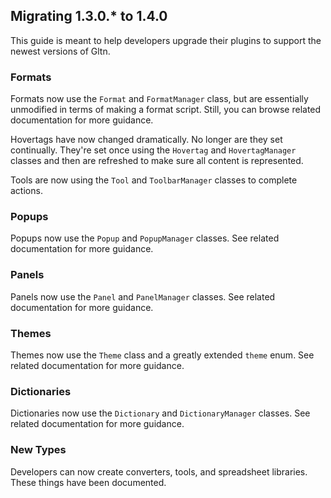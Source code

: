 ## Migrating 1.3.0.* to 1.4.0
This guide is meant to help developers upgrade their plugins to support the newest versions of Gltn.

### Formats
Formats now use the `Format` and `FormatManager` class, but are essentially unmodified in terms of making a format script. Still, you can browse related documentation for more guidance.

Hovertags have now changed dramatically. No longer are they set continually. They're set once using the `Hovertag` and `HovertagManager` classes and then are refreshed to make sure all content is represented.

Tools are now using the `Tool` and `ToolbarManager` classes to complete actions.

### Popups
Popups now use the `Popup` and `PopupManager` classes. See related documentation for more guidance.

### Panels
Panels now use the `Panel` and `PanelManager` classes. See related documentation for more guidance.

### Themes
Themes now use the `Theme` class and a greatly extended `theme` enum. See related documentation for more guidance.

### Dictionaries
Dictionaries now use the `Dictionary` and `DictionaryManager` classes. See related documentation for more guidance.

### New Types
Developers can now create converters, tools, and spreadsheet libraries. These things have been documented.